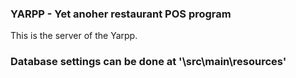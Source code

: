 

### YARPP - Yet anoher restaurant POS program 

This is the server of the Yarpp. 



### Database settings can be done at '\src\main\resources'